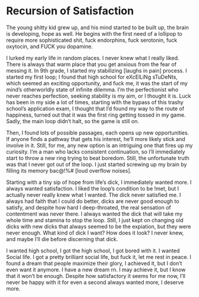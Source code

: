 # Recursion of Satisfaction

 The young shitty kid grew up, and his mind started to be built up, the brain is developing, hope as well. He begins with the first need of a lollipop to require more sophisticated shit, fuck endorphins, fuck serotonin, fuck oxytocin, and FUCK you dopamine.

 I lurked my early life in random places. I never knew what I really liked. There is always that warm place that you get anxious from the fear of messing it. In 9th grade, I started my stabilizing [laughs in pain] process. I started my first loop; I found that high school for eXcElLiNg sTuDeNts, which seemed an exciting opportunity, and fuck me, it was the start of my mind’s otherworldly state of infinite dilemma. I’m the perfectionist who never reaches perfection, seeking stability is my aim, or I thought it is. Luck has been in my side a lot of times, starting with the bypass of this trashy school’s application exam, I thought that I’d found my way to the route of happiness, turned out that it was the first ring getting tossed in my game. Sadly, the main loop didn’t halt, so the game is still on.

 Then, I found lots of possible passages, each opens up new opportunities. If anyone finds a pathway that gets his interest, he’ll more likely stick and involve in it. Still, for me, any new option is an intriguing one that fires up my curiosity. I’m a man who lacks consistent continuation, so I’ll immediately start to throw a new ring trying to beat boredom. Still, the unfortunate truth was that I never got out of the loop. I just started screwing up my brain by filling its memory bac@!%# [loud overflow noises].

 Starting with a tiny sip of hope from life’s dick, I immediately wanted more. I always wanted satisfaction. I liked the loop’s condition to be !met, but I actually never really knew what I wanted. The dick never satisfied me. I always had faith that I could do better, dicks are never good enough to satisfy, and despite how hard I deep-throated, the real sensation of contentment was never there. I always wanted the dick that will take my whole time and stamina to stop the loop. Still, I just kept on changing old dicks with new dicks that always seemed to be the expiation, but they were never enough. What kind of dick I want? How does it look? I never knew, and maybe I’ll die before discerning that dick.

 I wanted high school, I got the high school, I got bored with it. I wanted Social life. I got a pretty brilliant social life, but fuck it, let me rest in peace. I found a dream that people maximize their glory, I achieved it, but I don’t even want it anymore. I have a new dream rn. I may achieve it, but I know that it won’t be enough. Despite how satisfactory it seems for me now, I’ll never be happy with it for even a second always wanted more, I deserve more.

